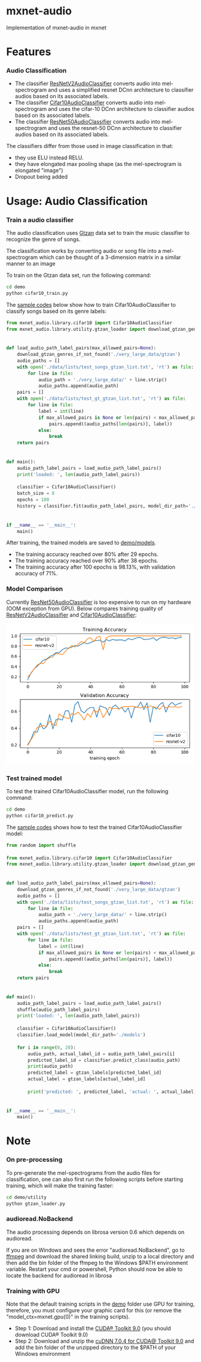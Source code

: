 # mxnet-audio
Implementation of mxnet-audio in mxnet


# Features

### Audio Classification

* The classifier [ResNetV2AudioClassifier](mxnet_audio/library/resnet_v2.py) converts audio into mel-spectrogram and uses a simplified
 resnet DCnn architecture to classifier audios based on its associated labels. 
* The classifier [Cifar10AudioClassifier](mxnet_audio/library/cifar10.py) converts audio into mel-spectrogram and uses the cifar-10
DCnn architecture to classifier audios based on its associated labels. 
* The classifier [ResNet50AudioClassifier](mxnet_audio/library/resnet50.py) converts audio into mel-spectrogram and uses the resnet-50
DCnn architecture to classifier audios based on its associated labels. 

The classifiers differ from those used in image classification in that:
* they use ELU instead RELU. 
* they have elongated max pooling shape (as the mel-spectrogram is elongated "image")
* Dropout being added 


# Usage: Audio Classification

### Train a audio classifier

The audio classification uses [Gtzan](http://opihi.cs.uvic.ca/sound/genres.tar.gz) data set to train the
music classifier to recognize the genre of songs. 

The classification works by converting audio or song file into a mel-spectrogram which can be thought of
a 3-dimension matrix in a similar manner to an image 

To train on the Gtzan data set, run the following command:

```bash
cd demo
python cifar10_train.py
```

The [sample codes](demo/cifar10_train.py) below show how to train Cifar10AudioClassifier to classify songs
based on its genre labels:

```python
from mxnet_audio.library.cifar10 import Cifar10AudioClassifier
from mxnet_audio.library.utility.gtzan_loader import download_gtzan_genres_if_not_found


def load_audio_path_label_pairs(max_allowed_pairs=None):
    download_gtzan_genres_if_not_found('./very_large_data/gtzan')
    audio_paths = []
    with open('./data/lists/test_songs_gtzan_list.txt', 'rt') as file:
        for line in file:
            audio_path = './very_large_data/' + line.strip()
            audio_paths.append(audio_path)
    pairs = []
    with open('./data/lists/test_gt_gtzan_list.txt', 'rt') as file:
        for line in file:
            label = int(line)
            if max_allowed_pairs is None or len(pairs) < max_allowed_pairs:
                pairs.append((audio_paths[len(pairs)], label))
            else:
                break
    return pairs


def main():
    audio_path_label_pairs = load_audio_path_label_pairs()
    print('loaded: ', len(audio_path_label_pairs))

    classifier = Cifar10AudioClassifier()
    batch_size = 8
    epochs = 100
    history = classifier.fit(audio_path_label_pairs, model_dir_path='./models', batch_size=batch_size, epochs=epochs)


if __name__ == '__main__':
    main()

```

After training, the trained models are saved to [demo/models](demo/models). 

* The training accuracy reached over 80% after 29 epochs.
* The training accuracy reached over 90% after 38 epochs.
* The training accuracy after 100 epochs is 98.13%, with validation accuracy of 71%. 


### Model Comparison

Currently [ResNet50AudioClassifier](mxnet_audio/library/resnet50.py) is too expensive to run on my hardware (OOM exception
from GPU). Below compares training quality of 
[ResNetV2AudioClassifier](mxnet_audio/library/resnet_v2.py) and [Cifar10AudioClassifier](mxnet_audio/library/cifar10.py):

![training-comppare](demo/models/training-history-comparison.png)


### Test trained model

To test the trained Cifar10AudioClassifier model, run the following command:

```bash
cd demo
python cifar10_predict.py
```

The [sample codes](demo/cifar10_predict.py) shows how to test the trained Cifar10AudioClassifier model:

```python
from random import shuffle

from mxnet_audio.library.cifar10 import Cifar10AudioClassifier
from mxnet_audio.library.utility.gtzan_loader import download_gtzan_genres_if_not_found, gtzan_labels


def load_audio_path_label_pairs(max_allowed_pairs=None):
    download_gtzan_genres_if_not_found('./very_large_data/gtzan')
    audio_paths = []
    with open('./data/lists/test_songs_gtzan_list.txt', 'rt') as file:
        for line in file:
            audio_path = './very_large_data/' + line.strip()
            audio_paths.append(audio_path)
    pairs = []
    with open('./data/lists/test_gt_gtzan_list.txt', 'rt') as file:
        for line in file:
            label = int(line)
            if max_allowed_pairs is None or len(pairs) < max_allowed_pairs:
                pairs.append((audio_paths[len(pairs)], label))
            else:
                break
    return pairs


def main():
    audio_path_label_pairs = load_audio_path_label_pairs()
    shuffle(audio_path_label_pairs)
    print('loaded: ', len(audio_path_label_pairs))

    classifier = Cifar10AudioClassifier()
    classifier.load_model(model_dir_path='./models')

    for i in range(0, 20):
        audio_path, actual_label_id = audio_path_label_pairs[i]
        predicted_label_id = classifier.predict_class(audio_path)
        print(audio_path)
        predicted_label = gtzan_labels[predicted_label_id]
        actual_label = gtzan_labels[actual_label_id]
        
        print('predicted: ', predicted_label, 'actual: ', actual_label)


if __name__ == '__main__':
    main()

```

# Note

### On pre-processing

To pre-generate the mel-spectrograms from the audio files for classification, one can also first run the following scripts
before starting training, which will make the training faster:

```bash
cd demo/utility
python gtzan_loader.py
```

### audioread.NoBackend

The audio processing depends on librosa version 0.6 which depends on audioread.  

If you are on Windows and sees the error "audioread.NoBackend", go to [ffmpeg](https://ffmpeg.zeranoe.com/builds/)
and download the shared linking build, unzip to a local directory and then add the bin folder of the 
ffmpeg to the Windows $PATH environment variable. Restart your cmd or powershell, Python should now be
able to locate the backend for audioread in librosa

### Training with GPU

Note that the default training scripts in the [demo](demo) folder use GPU for training, therefore, you must configure your
graphic card for this (or remove the "model_ctx=mxnet.gpu(0)" in the training scripts). 


* Step 1: Download and install the [CUDA® Toolkit 9.0](https://developer.nvidia.com/cuda-90-download-archive) (you should download CUDA® Toolkit 9.0)
* Step 2: Download and unzip the [cuDNN 7.0.4 for CUDA@ Toolkit 9.0](https://developer.nvidia.com/cudnn) and add the
bin folder of the unzipped directory to the $PATH of your Windows environment 



